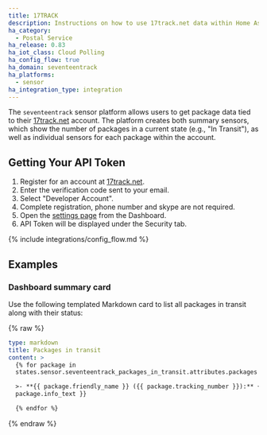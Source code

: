 ```yaml
---
title: 17TRACK
description: Instructions on how to use 17track.net data within Home Assistant
ha_category:
  - Postal Service
ha_release: 0.83
ha_iot_class: Cloud Polling
ha_config_flow: true
ha_domain: seventeentrack
ha_platforms:
  - sensor
ha_integration_type: integration
---
```


The `seventeentrack` sensor platform allows users to get package data tied to their [17track.net](https://api.17track.net/en) account. The platform creates both summary sensors, which show the number of packages in a current state (e.g., "In Transit"), as well as individual sensors for each package within the account.

## Getting Your API Token

1. Register for an account at [17track.net](https://user.17track.net/en/register).
2. Enter the verification code sent to your email.
3. Select "Developer Account".
4. Complete registration, phone number and skype are not required.
6. Open the [settings page](https://api.17track.net/en/admin/settings) from the Dashboard.
7. API Token will be displayed under the Security tab.

{% include integrations/config_flow.md %}

## Examples

### Dashboard summary card

Use the following templated Markdown card to list all packages in transit along with their status:

{% raw %}

```yaml
type: markdown
title: Packages in transit
content: >
  {% for package in
  states.sensor.seventeentrack_packages_in_transit.attributes.packages %}

  >- **{{ package.friendly_name }} ({{ package.tracking_number }}):** {{
  package.info_text }}

  {% endfor %}

```

{% endraw %}
